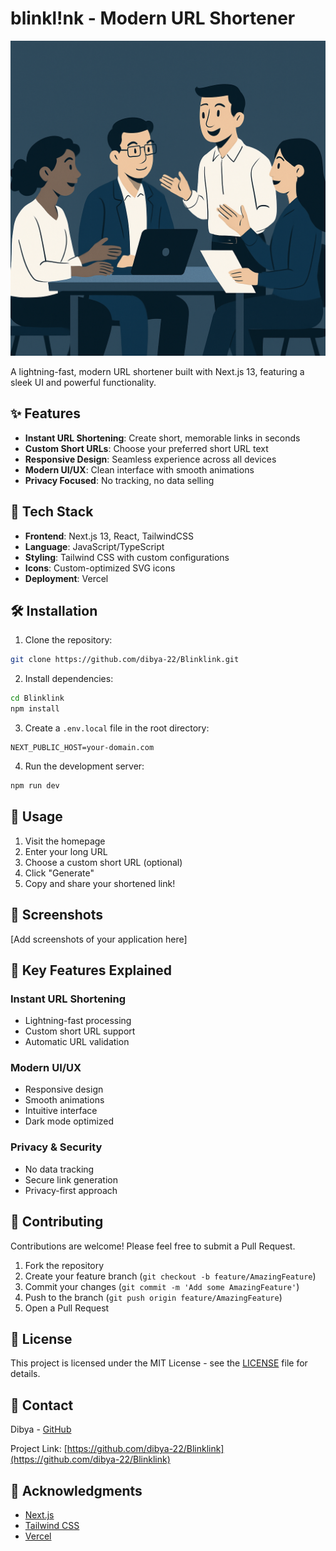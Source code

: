 # blinkl!nk - Modern URL Shortener

![blinkl!nk](public/vector.png)

A lightning-fast, modern URL shortener built with Next.js 13, featuring a sleek UI and powerful functionality.

## ✨ Features

- **Instant URL Shortening**: Create short, memorable links in seconds
- **Custom Short URLs**: Choose your preferred short URL text
- **Responsive Design**: Seamless experience across all devices
- **Modern UI/UX**: Clean interface with smooth animations
- **Privacy Focused**: No tracking, no data selling

## 🚀 Tech Stack

- **Frontend**: Next.js 13, React, TailwindCSS
- **Language**: JavaScript/TypeScript
- **Styling**: Tailwind CSS with custom configurations
- **Icons**: Custom-optimized SVG icons
- **Deployment**: Vercel

## 🛠️ Installation

1. Clone the repository:
```bash
git clone https://github.com/dibya-22/Blinklink.git
```

2. Install dependencies:
```bash
cd Blinklink
npm install
```

3. Create a `.env.local` file in the root directory:
```env
NEXT_PUBLIC_HOST=your-domain.com
```

4. Run the development server:
```bash
npm run dev
```

## 🔧 Usage

1. Visit the homepage
2. Enter your long URL
3. Choose a custom short URL (optional)
4. Click "Generate"
5. Copy and share your shortened link!

## 📱 Screenshots

[Add screenshots of your application here]

## 🌟 Key Features Explained

### Instant URL Shortening
- Lightning-fast processing
- Custom short URL support
- Automatic URL validation

### Modern UI/UX
- Responsive design
- Smooth animations
- Intuitive interface
- Dark mode optimized

### Privacy & Security
- No data tracking
- Secure link generation
- Privacy-first approach

## 🤝 Contributing

Contributions are welcome! Please feel free to submit a Pull Request.

1. Fork the repository
2. Create your feature branch (`git checkout -b feature/AmazingFeature`)
3. Commit your changes (`git commit -m 'Add some AmazingFeature'`)
4. Push to the branch (`git push origin feature/AmazingFeature`)
5. Open a Pull Request

## 📜 License

This project is licensed under the MIT License - see the [LICENSE](LICENSE) file for details.

## 👥 Contact

Dibya - [GitHub](https://github.com/dibya-22)

Project Link: [https://github.com/dibya-22/Blinklink](https://github.com/dibya-22/Blinklink)

## 🙏 Acknowledgments

- [Next.js](https://nextjs.org/)
- [Tailwind CSS](https://tailwindcss.com/)
- [Vercel](https://vercel.com/)